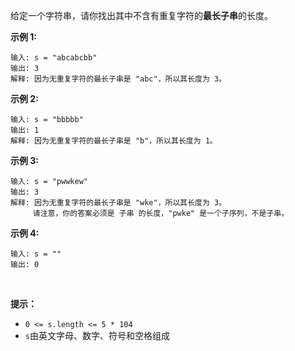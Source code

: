 给定一个字符串，请你找出其中不含有重复字符的**最长子串**的长度。

**示例 1:**
```
输入: s = "abcabcbb"
输出: 3 
解释: 因为无重复字符的最长子串是 "abc"，所以其长度为 3。
```

**示例 2:**
```
输入: s = "bbbbb"
输出: 1
解释: 因为无重复字符的最长子串是 "b"，所以其长度为 1。
```

**示例 3:**
```
输入: s = "pwwkew"
输出: 3
解释: 因为无重复字符的最长子串是 "wke"，所以其长度为 3。
     请注意，你的答案必须是 子串 的长度，"pwke" 是一个子序列，不是子串。
```     

**示例 4:**
```
输入: s = ""
输出: 0
```
 

**提示：**

- `0 <= s.length <= 5 * 104`
- `s`由英文字母、数字、符号和空格组成
